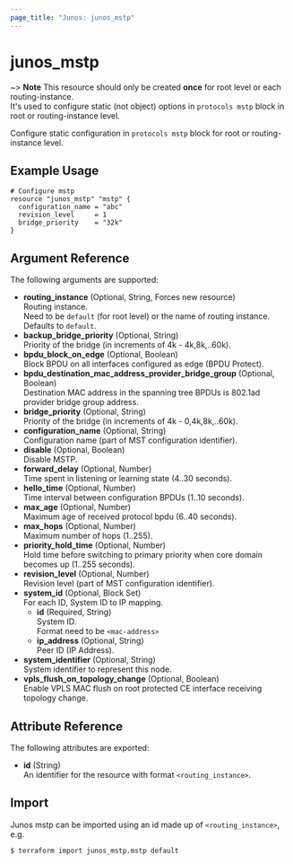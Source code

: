 ```yaml
---
page_title: "Junos: junos_mstp"
---
```


# junos_mstp

~> **Note**
  This resource should only be created **once** for root level or each routing-instance.  
  It's used to configure static (not object) options in `protocols mstp` block
  in root or routing-instance level.

Configure static configuration in `protocols mstp` block for root or routing-instance level.

## Example Usage

```hcl
# Configure mstp
resource "junos_mstp" "mstp" {
  configuration_name = "abc"
  revision_level     = 1
  bridge_priority    = "32k"
}
```

## Argument Reference

The following arguments are supported:

- **routing_instance** (Optional, String, Forces new resource)  
  Routing instance.  
  Need to be `default` (for root level) or the name of routing instance.  
  Defaults to `default`.
- **backup_bridge_priority** (Optional, String)  
  Priority of the bridge (in increments of 4k - 4k,8k,..60k).
- **bpdu_block_on_edge** (Optional, Boolean)  
  Block BPDU on all interfaces configured as edge (BPDU Protect).
- **bpdu_destination_mac_address_provider_bridge_group** (Optional, Boolean)  
  Destination MAC address in the spanning tree BPDUs is 802.1ad provider bridge group address.
- **bridge_priority** (Optional, String)  
  Priority of the bridge (in increments of 4k - 0,4k,8k,..60k).
- **configuration_name** (Optional, String)  
  Configuration name (part of MST configuration identifier).
- **disable** (Optional, Boolean)  
  Disable MSTP.
- **forward_delay** (Optional, Number)  
  Time spent in listening or learning state (4..30 seconds).
- **hello_time** (Optional, Number)  
  Time interval between configuration BPDUs (1..10 seconds).
- **max_age** (Optional, Number)  
  Maximum age of received protocol bpdu (6..40 seconds).
- **max_hops** (Optional, Number)  
  Maximum number of hops (1..255).
- **priority_hold_time** (Optional, Number)  
  Hold time before switching to primary priority when core domain becomes up (1..255 seconds).
- **revision_level** (Optional, Number)  
  Revision level (part of MST configuration identifier).
- **system_id** (Optional, Block Set)  
  For each ID, System ID to IP mapping.
  - **id** (Required, String)  
    System ID.  
    Format need to be `<mac-address>`
  - **ip_address** (Optional, String)  
    Peer ID (IP Address).
- **system_identifier** (Optional, String)  
  System identifier to represent this node.
- **vpls_flush_on_topology_change** (Optional, Boolean)  
  Enable VPLS MAC flush on root protected CE interface receiving topology change.

## Attribute Reference

The following attributes are exported:

- **id** (String)  
  An identifier for the resource with format `<routing_instance>`.

## Import

Junos mstp can be imported using an id made up of `<routing_instance>`, e.g.

```shell
$ terraform import junos_mstp.mstp default
```
